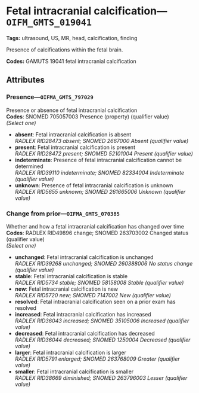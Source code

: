 # Fetal intracranial calcification—`OIFM_GMTS_019041`

**Tags:** ultrasound, US, MR, head, calcification, finding

Presence of calcifications within the fetal brain.

**Codes:** GAMUTS 19041 fetal intracranial calcification

## Attributes

### Presence—`OIFMA_GMTS_797029`

Presence or absence of fetal intracranial calcification  
**Codes**: SNOMED 705057003 Presence (property) (qualifier value)  
*(Select one)*

- **absent**: Fetal intracranial calcification is absent  
_RADLEX RID28473 absent; SNOMED 2667000 Absent (qualifier value)_
- **present**: Fetal intracranial calcification is present  
_RADLEX RID28472 present; SNOMED 52101004 Present (qualifier value)_
- **indeterminate**: Presence of fetal intracranial calcification cannot be determined  
_RADLEX RID39110 indeterminate; SNOMED 82334004 Indeterminate (qualifier value)_
- **unknown**: Presence of fetal intracranial calcification is unknown  
_RADLEX RID5655 unknown; SNOMED 261665006 Unknown (qualifier value)_

### Change from prior—`OIFMA_GMTS_070385`

Whether and how a fetal intracranial calcification has changed over time  
**Codes**: RADLEX RID49896 change; SNOMED 263703002 Changed status (qualifier value)  
*(Select one)*

- **unchanged**: Fetal intracranial calcification is unchanged  
_RADLEX RID39268 unchanged; SNOMED 260388006 No status change (qualifier value)_
- **stable**: Fetal intracranial calcification is stable  
_RADLEX RID5734 stable; SNOMED 58158008 Stable (qualifier value)_
- **new**: Fetal intracranial calcification is new  
_RADLEX RID5720 new; SNOMED 7147002 New (qualifier value)_
- **resolved**: Fetal intracranial calcification seen on a prior exam has resolved  
- **increased**: Fetal intracranial calcification has increased  
_RADLEX RID36043 increased; SNOMED 35105006 Increased (qualifier value)_
- **decreased**: Fetal intracranial calcification has decreased  
_RADLEX RID36044 decreased; SNOMED 1250004 Decreased (qualifier value)_
- **larger**: Fetal intracranial calcification is larger  
_RADLEX RID5791 enlarged; SNOMED 263768009 Greater (qualifier value)_
- **smaller**: Fetal intracranial calcification is smaller  
_RADLEX RID38669 diminished; SNOMED 263796003 Lesser (qualifier value)_